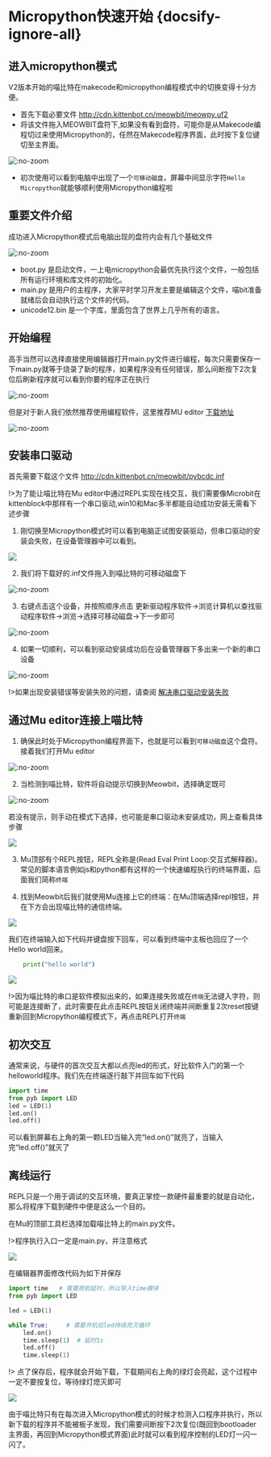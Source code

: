 # Micropython快速开始 {docsify-ignore-all}

## 进入micropython模式

V2版本开始的喵比特在makecode和micropython编程模式中的切换变得十分方便。

- 首先下载必要文件 http://cdn.kittenbot.cn/meowbit/meowpy.uf2 
- 将该文件拖入MEOWBIT盘符下,如果没有看到盘符，可能你是从Makecode编程切过来使用Micropython的，任然在Makecode程序界面，此时按下复位键切至主界面。

![](image/mode_1.png ':no-zoom')
- 初次使用可以看到电脑中出现了一个`可移动磁盘`，屏幕中间显示字符`Hello Micropython`就能够顺利使用Micropython编程啦

## 重要文件介绍  
    
成功进入Micropython模式后电脑出现的盘符内会有几个基础文件  

![](image/mode_2.png ':no-zoom')    

- boot.py 是启动文件，一上电micropython会最优先执行这个文件，一般包括所有运行环境和库文件的初始化。
- main.py 是用户的主程序，大家平时学习开发主要是编辑这个文件，喵bit准备就绪后会自动执行这个文件的代码。
- unicode12.bin 是一个字库，里面包含了世界上几乎所有的语言。

## 开始编程  
  
高手当然可以选择直接使用编辑器打开main.py文件进行编程，每次只需要保存一下main.py就等于烧录了新的程序，如果程序没有任何错误，那么间断按下2次复位后刷新程序就可以看到你要的程序正在执行  

![](image/editor.png ':no-zoom')  

但是对于新人我们依然推荐使用编程软件，这里推荐MU editor [下载地址](http://cdn.kittenbot.cn/mu/Mu_1.0.1.exe) 

![](image/editor2.png ':no-zoom')  

## 安装串口驱动
  
首先需要下载这个文件 http://cdn.kittenbot.cn/meowbit/pybcdc.inf

!>为了能让喵比特在Mu editor中通过REPL实现在线交互，我们需要像Microbit在kittenblock中那样有一个串口驱动,win10和Mac多半都能自动成功安装无需看下述步骤

1. 刚切换至Micropython模式时可以看到电脑正试图安装驱动，但串口驱动的安装会失败，在设备管理器中可以看到。  

![](https://s2.ax1x.com/2019/01/29/kQNF74.png)  

2. 我们将下载好的.inf文件拖入到喵比特的可移动磁盘下 

![](image/mode_3.png ':no-zoom')   

3. 右键点击这个设备，并按照顺序点击 更新驱动程序软件->浏览计算机以查找驱动程序软件->浏览->选择可移动磁盘->下一步即可

![](image/mode_4.png ':no-zoom')  
  
4. 如果一切顺利，可以看到驱动安装成功后在设备管理器下多出来一个新的串口设备  
  
![](https://s2.ax1x.com/2019/01/29/kQURJA.png ':no-zoom')  
  
!>如果出现安装错误等安装失败的问题，请查阅  [解决串口驱动安装失败](micropython/meowbit驱动安装失败的问题解决)

## 通过Mu editor连接上喵比特


1. 确保此时处于Micropython编程界面下，也就是可以看到`可移动磁盘`这个盘符。接着我们打开Mu editor 

![](image/mode_5.png ':no-zoom') 

2. 当检测到喵比特，软件将自动提示切换到Meowbit，选择确定既可

![](image/mode_6.png ':no-zoom')   

若没有提示，则手动在模式下选择，也可能是串口驱动未安装成功，网上查看具体步骤 

![](https://s2.ax1x.com/2019/01/29/kQaiFJ.png)  

3. Mu顶部有个REPL按钮，REPL全称是(Read Eval Print Loop:交互式解释器)。常见的脚本语言例如js和python都有这样的一个快速编程执行的终端界面，后面我们简称`终端`

4. 找到Meowbit后我们就使用Mu连接上它的终端：在Mu顶端选择repl按钮，并在下方会出现喵比特的通信终端。

![](https://s2.ax1x.com/2019/01/29/kQalYd.png)

我们在终端输入如下代码并键盘按下回车，可以看到终端中主板也回应了一个Hello world回来。

```python
	print("hello world")
```

![](https://s2.ax1x.com/2019/01/29/kQa1fA.png)

!>因为喵比特的串口是软件模拟出来的，如果连接失败或在`终端`无法键入字符，则可能是连接断了，此时需要在此点击REPL按钮关闭终端并间断重复2次reset按键重新回到Micropython编程模式下，再点击REPL打开`终端`


## 初次交互

通常来说，与硬件的首次交互大都以点亮led的形式，好比软件入门的第一个helloworld程序。我们先在终端逐行敲下并回车如下代码  
```python
import time  
from pyb import LED  
led = LED(1)  
led.on()  
led.off()  
```

可以看到屏幕右上角的第一颗LED当输入完“led.on()”就亮了，当输入完“led.off()”就灭了

## 离线运行

REPL只是一个用于调试的交互环境，要真正掌控一款硬件最重要的就是自动化，那么将程序下载到硬件中便是这么一个目的。

在Mu的顶部工具栏选择加载喵比特上的main.py文件。

!>程序执行入口一定是main.py，并注意格式

![](https://s2.ax1x.com/2019/01/29/kQd9jP.png)

在编辑器界面修改代码为如下并保存

```python
import time   # 需要用到延时，所以导入time模块
from pyb import LED

led = LED(1)

while True:     # 需要开机后led持续亮灭循环
	led.on()
	time.sleep(1)  # 延时1s
	led.off()
	time.sleep(1)
```

!> 点了保存后，程序就会开始下载，下载期间右上角的绿灯会亮起，这个过程中一定不要按复位，等待绿灯熄灭即可

![](https://s2.ax1x.com/2019/01/29/kQdIUg.png)

由于喵比特只有在每次进入Micropython模式的时候才检测入口程序并执行，所以新下载的程序并不能被板子发现，我们需要间断按下2次复位(既回到bootloader主界面，再回到Micropython模式界面)此时就可以看到程序控制的LED灯一闪一闪了。

